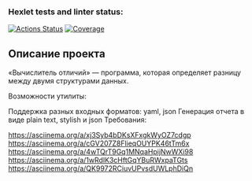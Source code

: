 ### Hexlet tests and linter status:
[![Actions Status](https://github.com/Nataly773/python-project-50/actions/workflows/hexlet-check.yml/badge.svg)](https://github.com/Nataly773/python-project-50/actions)
[![Coverage](https://sonarcloud.io/api/project_badges/measure?project=Nataly773_python-project-502&metric=coverage)](https://sonarcloud.io/summary/new_code?id=Nataly773_python-project-502)
## Описание проекта
«Вычислитель отличий» — программа, которая определяет разницу между двумя структурами данных.

Возможности утилиты:

Поддержка разных входных форматов: yaml, json
Генерация отчета в виде plain text, stylish и json
Требования:


https://asciinema.org/a/xj3Syb4bDKsXFxgkWyOZ7cdgp
https://asciinema.org/a/cGV207Z8FlieqOUYPK46tTm6x
https://asciinema.org/a/4wTQrT9Gq1MNqaHpijNwWXi98
https://asciinema.org/a/1wRdlK3cHftGqYBuRWxpaTGts
https://asciinema.org/a/QK9972RCiuvUPvsdUWLphDiQn